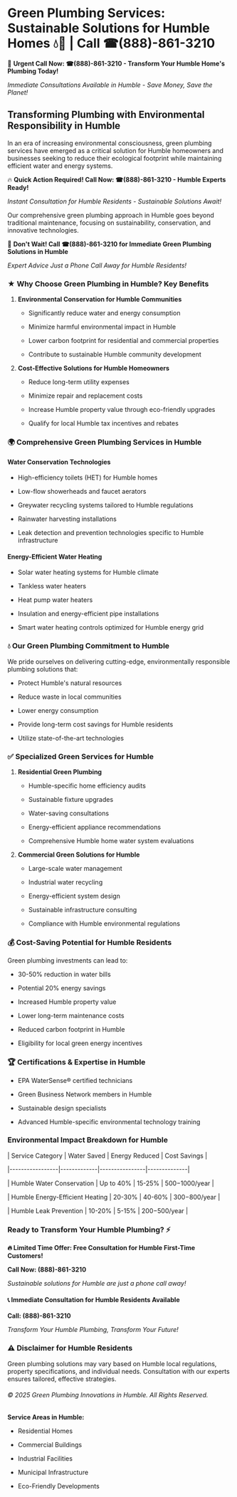 # Green Plumbing Services: Sustainable Solutions for Humble Homes 💧🌿 | Call ☎(888)-861-3210

🚨 **Urgent Call Now: ☎(888)-861-3210 - Transform Your Humble Home's Plumbing Today!**
*Immediate Consultations Available in Humble - Save Money, Save the Planet!*

## Transforming Plumbing with Environmental Responsibility in Humble

In an era of increasing environmental consciousness, green plumbing services have emerged as a critical solution for Humble homeowners and businesses seeking to reduce their ecological footprint while maintaining efficient water and energy systems. 

🔥 **Quick Action Required! Call Now: ☎(888)-861-3210 - Humble Experts Ready!**
*Instant Consultation for Humble Residents - Sustainable Solutions Await!*

Our comprehensive green plumbing approach in Humble goes beyond traditional maintenance, focusing on sustainability, conservation, and innovative technologies.

🚨 **Don't Wait! Call ☎(888)-861-3210 for Immediate Green Plumbing Solutions in Humble**
*Expert Advice Just a Phone Call Away for Humble Residents!*

### ★ Why Choose Green Plumbing in Humble? Key Benefits

1. **Environmental Conservation for Humble Communities** 
   - Significantly reduce water and energy consumption
   - Minimize harmful environmental impact in Humble
   - Lower carbon footprint for residential and commercial properties
   - Contribute to sustainable Humble community development

2. **Cost-Effective Solutions for Humble Homeowners** 
   - Reduce long-term utility expenses
   - Minimize repair and replacement costs
   - Increase Humble property value through eco-friendly upgrades
   - Qualify for local Humble tax incentives and rebates

### 🌍 Comprehensive Green Plumbing Services in Humble

#### Water Conservation Technologies
- High-efficiency toilets (HET) for Humble homes
- Low-flow showerheads and faucet aerators
- Greywater recycling systems tailored to Humble regulations
- Rainwater harvesting installations
- Leak detection and prevention technologies specific to Humble infrastructure

#### Energy-Efficient Water Heating
- Solar water heating systems for Humble climate
- Tankless water heaters
- Heat pump water heaters
- Insulation and energy-efficient pipe installations
- Smart water heating controls optimized for Humble energy grid

### 💧 Our Green Plumbing Commitment to Humble

We pride ourselves on delivering cutting-edge, environmentally responsible plumbing solutions that:
- Protect Humble's natural resources
- Reduce waste in local communities
- Lower energy consumption
- Provide long-term cost savings for Humble residents
- Utilize state-of-the-art technologies

### ✅ Specialized Green Services for Humble

1. **Residential Green Plumbing**
   - Humble-specific home efficiency audits
   - Sustainable fixture upgrades
   - Water-saving consultations
   - Energy-efficient appliance recommendations
   - Comprehensive Humble home water system evaluations

2. **Commercial Green Solutions for Humble**
   - Large-scale water management
   - Industrial water recycling
   - Energy-efficient system design
   - Sustainable infrastructure consulting
   - Compliance with Humble environmental regulations

### 💰 Cost-Saving Potential for Humble Residents

Green plumbing investments can lead to:
- 30-50% reduction in water bills
- Potential 20% energy savings
- Increased Humble property value
- Lower long-term maintenance costs
- Reduced carbon footprint in Humble
- Eligibility for local green energy incentives

### 🏆 Certifications & Expertise in Humble

- EPA WaterSense® certified technicians
- Green Business Network members in Humble
- Sustainable design specialists
- Advanced Humble-specific environmental technology training

### Environmental Impact Breakdown for Humble

| Service Category | Water Saved | Energy Reduced | Cost Savings |
|-----------------|-------------|----------------|--------------|
| Humble Water Conservation | Up to 40% | 15-25% | $500-$1000/year |
| Humble Energy-Efficient Heating | 20-30% | 40-60% | $300-$800/year |
| Humble Leak Prevention | 10-20% | 5-15% | $200-$500/year |

### Ready to Transform Your Humble Plumbing? ⚡

**🔥 Limited Time Offer: Free Consultation for Humble First-Time Customers!**

**Call Now: (888)-861-3210**
*Sustainable solutions for Humble are just a phone call away!*

#### 📞 Immediate Consultation for Humble Residents Available

**Call: (888)-861-3210**
*Transform Your Humble Plumbing, Transform Your Future!*

### ⚠️ Disclaimer for Humble Residents

Green plumbing solutions may vary based on Humble local regulations, property specifications, and individual needs. Consultation with our experts ensures tailored, effective strategies.

###### © 2025 Green Plumbing Innovations in Humble. All Rights Reserved.

**Service Areas in Humble:** 
- Residential Homes
- Commercial Buildings
- Industrial Facilities
- Municipal Infrastructure
- Eco-Friendly Developments